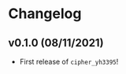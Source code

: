 # Changelog

<!--next-version-placeholder-->

## v0.1.0 (08/11/2021)

- First release of `cipher_yh3395`!